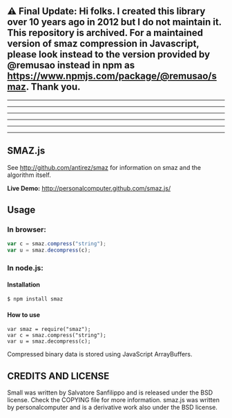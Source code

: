 ## ⚠️ **Final Update:** Hi folks. I created this library over 10 years ago in 2012 but I do not maintain it. This repository is archived. For a maintained version of smaz compression in Javascript, please look instead to the version provided by @remusao instead in npm as https://www.npmjs.com/package/@remusao/smaz. Thank you. 



-----
-----
-----
-----
-----
-----




SMAZ.js
-------

See http://github.com/antirez/smaz for information on smaz and the algorithm itself.

**Live Demo:** http://personalcomputer.github.com/smaz.js/

## Usage

### In browser:

```javascript
var c = smaz.compress("string");
var u = smaz.decompress(c);
```

### In node.js:

#### Installation

```bash
$ npm install smaz
```

#### How to use

```
var smaz = require("smaz");
var c = smaz.compress("string");
var u = smaz.decompress(c);
```

Compressed binary data is stored using JavaScript ArrayBuffers.

CREDITS AND LICENSE
-------------------

Small was written by Salvatore Sanfilippo and is released under the BSD license. Check the COPYING file for more information. smaz.js was written by personalcomputer and is a derivative work also under the BSD license.
